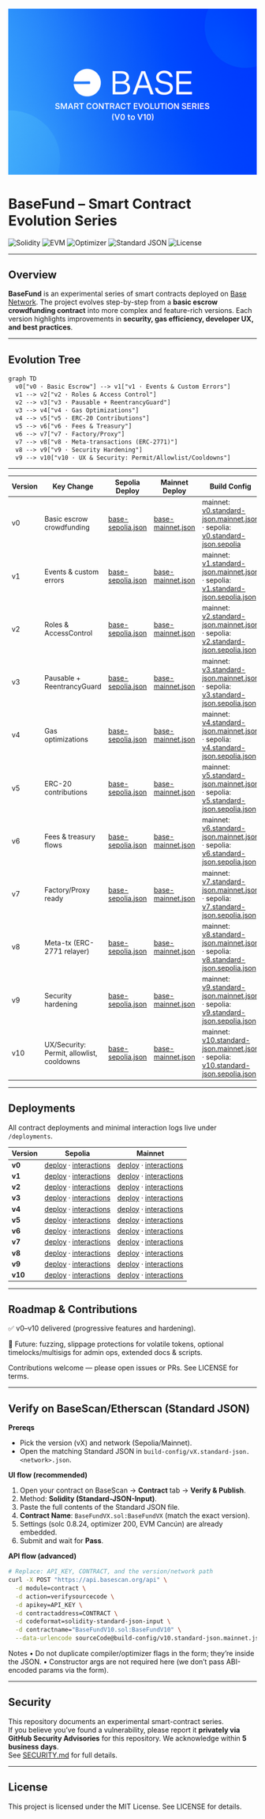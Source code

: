 ![BaseFund Banner](./assets/banner.png)

# BaseFund – Smart Contract Evolution Series

![Solidity](https://img.shields.io/badge/Solidity-0.8.24-informational)
![EVM](https://img.shields.io/badge/EVM-Cancún-blue)
![Optimizer](https://img.shields.io/badge/Optimizer-200_runs-brightgreen)
![Standard JSON](https://img.shields.io/badge/Verification-Standard%20JSON-success)
![License](https://img.shields.io/badge/License-MIT-lightgrey)

---

## Overview
**BaseFund** is an experimental series of smart contracts deployed on [Base Network](https://base.org).
The project evolves step-by-step from a **basic escrow crowdfunding contract** into more complex and feature-rich versions.
Each version highlights improvements in **security, gas efficiency, developer UX, and best practices**.

---

## Evolution Tree

```mermaid
graph TD
  v0["v0 · Basic Escrow"] --> v1["v1 · Events & Custom Errors"]
  v1 --> v2["v2 · Roles & Access Control"]
  v2 --> v3["v3 · Pausable + ReentrancyGuard"]
  v3 --> v4["v4 · Gas Optimizations"]
  v4 --> v5["v5 · ERC-20 Contributions"]
  v5 --> v6["v6 · Fees & Treasury"]
  v6 --> v7["v7 · Factory/Proxy"]
  v7 --> v8["v8 · Meta-transactions (ERC-2771)"]
  v8 --> v9["v9 · Security Hardening"]
  v9 --> v10["v10 · UX & Security: Permit/Allowlist/Cooldowns"]
```

---

| Version | Key Change                                | Sepolia Deploy                                           | Mainnet Deploy                                           | Build Config                                                                                                                                                                        |
| ------- | ----------------------------------------- | -------------------------------------------------------- | -------------------------------------------------------- | ----------------------------------------------------------------------------------------------------------------------------------------------------------------------------------- |
| v0      | Basic escrow crowdfunding                 | [base-sepolia.json](./deployments/v0/base-sepolia.json)  | [base-mainnet.json](./deployments/v0/base-mainnet.json)  | mainnet: [v0.standard-json.mainnet.json](./build-config/v0.standard-json.mainnet.json) · sepolia: [v0.standard-json.sepolia](./build-config/v0.standard-json.sepolia)               |
| v1      | Events & custom errors                    | [base-sepolia.json](./deployments/v1/base-sepolia.json)  | [base-mainnet.json](./deployments/v1/base-mainnet.json)  | mainnet: [v1.standard-json.mainnet.json](./build-config/v1.standard-json.mainnet.json) · sepolia: [v1.standard-json.sepolia.json](./build-config/v1.standard-json.sepolia.json)     |
| v2      | Roles & AccessControl                     | [base-sepolia.json](./deployments/v2/base-sepolia.json)  | [base-mainnet.json](./deployments/v2/base-mainnet.json)  | mainnet: [v2.standard-json.mainnet.json](./build-config/v2.standard-json.mainnet.json) · sepolia: [v2.standard-json.sepolia.json](./build-config/v2.standard-json.sepolia.json)     |
| v3      | Pausable + ReentrancyGuard                | [base-sepolia.json](./deployments/v3/base-sepolia.json)  | [base-mainnet.json](./deployments/v3/base-mainnet.json)  | mainnet: [v3.standard-json.mainnet.json](./build-config/v3.standard-json.mainnet.json) · sepolia: [v3.standard-json.sepolia.json](./build-config/v3.standard-json.sepolia.json)     |
| v4      | Gas optimizations                         | [base-sepolia.json](./deployments/v4/base-sepolia.json)  | [base-mainnet.json](./deployments/v4/base-mainnet.json)  | mainnet: [v4.standard-json.mainnet.json](./build-config/v4.standard-json.mainnet.json) · sepolia: [v4.standard-json.sepolia.json](./build-config/v4.standard-json.sepolia.json)     |
| v5      | ERC-20 contributions                      | [base-sepolia.json](./deployments/v5/base-sepolia.json)  | [base-mainnet.json](./deployments/v5/base-mainnet.json)  | mainnet: [v5.standard-json.mainnet.json](./build-config/v5.standard-json.mainnet.json) · sepolia: [v5.standard-json.sepolia.json](./build-config/v5.standard-json.sepolia.json)     |
| v6      | Fees & treasury flows                     | [base-sepolia.json](./deployments/v6/base-sepolia.json)  | [base-mainnet.json](./deployments/v6/base-mainnet.json)  | mainnet: [v6.standard-json.mainnet.json](./build-config/v6.standard-json.mainnet.json) · sepolia: [v6.standard-json.sepolia.json](./build-config/v6.standard-json.sepolia.json)     |
| v7      | Factory/Proxy ready                       | [base-sepolia.json](./deployments/v7/base-sepolia.json)  | [base-mainnet.json](./deployments/v7/base-mainnet.json)  | mainnet: [v7.standard-json.mainnet.json](./build-config/v7.standard-json.mainnet.json) · sepolia: [v7.standard-json.sepolia.json](./build-config/v7.standard-json.sepolia.json)     |
| v8      | Meta-tx (ERC-2771 relayer)                | [base-sepolia.json](./deployments/v8/base-sepolia.json)  | [base-mainnet.json](./deployments/v8/base-mainnet.json)  | mainnet: [v8.standard-json.mainnet.json](./build-config/v8.standard-json.mainnet.json) · sepolia: [v8.standard-json.sepolia.json](./build-config/v8.standard-json.sepolia.json)     |
| v9      | Security hardening                        | [base-sepolia.json](./deployments/v9/base-sepolia.json)  | [base-mainnet.json](./deployments/v9/base-mainnet.json)  | mainnet: [v9.standard-json.mainnet.json](./build-config/v9.standard-json.mainnet.json) · sepolia: [v9.standard-json.sepolia.json](./build-config/v9.standard-json.sepolia.json)     |
| v10     | UX/Security: Permit, allowlist, cooldowns | [base-sepolia.json](./deployments/v10/base-sepolia.json) | [base-mainnet.json](./deployments/v10/base-mainnet.json) | mainnet: [v10.standard-json.mainnet.json](./build-config/v10.standard-json.mainnet.json) · sepolia: [v10.standard-json.sepolia.json](./build-config/v10.standard-json.sepolia.json) |

---

## Deployments

All contract deployments and minimal interaction logs live under `/deployments`.

| Version | Sepolia | Mainnet |
| --- | --- | --- |
| **v0**  | [deploy](./deployments/v0/base-sepolia.json) · [interactions](./deployments/v0/base-sepolia-interactions.json) | [deploy](./deployments/v0/base-mainnet.json) · [interactions](./deployments/v0/base-mainnet-interactions.json) |
| **v1**  | [deploy](./deployments/v1/base-sepolia.json) · [interactions](./deployments/v1/base-sepolia-interactions.json) | [deploy](./deployments/v1/base-mainnet.json) · [interactions](./deployments/v1/base-mainnet-interactions.json) |
| **v2**  | [deploy](./deployments/v2/base-sepolia.json) · [interactions](./deployments/v2/base-sepolia-interactions.json) | [deploy](./deployments/v2/base-mainnet.json) · [interactions](./deployments/v2/base-mainnet-interactions.json) |
| **v3**  | [deploy](./deployments/v3/base-sepolia.json) · [interactions](./deployments/v3/base-sepolia-interactions.json) | [deploy](./deployments/v3/base-mainnet.json) · [interactions](./deployments/v3/base-mainnet-interactions.json) |
| **v4**  | [deploy](./deployments/v4/base-sepolia.json) · [interactions](./deployments/v4/base-sepolia-interactions.json) | [deploy](./deployments/v4/base-mainnet.json) · [interactions](./deployments/v4/base-mainnet-interactions.json) |
| **v5**  | [deploy](./deployments/v5/base-sepolia.json) · [interactions](./deployments/v5/base-sepolia-interactions.json) | [deploy](./deployments/v5/base-mainnet.json) · [interactions](./deployments/v5/base-mainnet-interactions.json) |
| **v6**  | [deploy](./deployments/v6/base-sepolia.json) · [interactions](./deployments/v6/base-sepolia-interactions.json) | [deploy](./deployments/v6/base-mainnet.json) · [interactions](./deployments/v6/base-mainnet-interactions.json) |
| **v7**  | [deploy](./deployments/v7/base-sepolia.json) · [interactions](./deployments/v7/base-sepolia-interactions.json) | [deploy](./deployments/v7/base-mainnet.json) · [interactions](./deployments/v7/base-mainnet-interactions.json) |
| **v8**  | [deploy](./deployments/v8/base-sepolia.json) · [interactions](./deployments/v8/base-sepolia-interactions.json) | [deploy](./deployments/v8/base-mainnet.json) · [interactions](./deployments/v8/base-mainnet-interactions.json) |
| **v9**  | [deploy](./deployments/v9/base-sepolia.json) · [interactions](./deployments/v9/base-sepolia-interactions.json) | [deploy](./deployments/v9/base-mainnet.json) · [interactions](./deployments/v9/base-mainnet-interactions.json) |
| **v10** | [deploy](./deployments/v10/base-sepolia.json) · [interactions](./deployments/v10/base-sepolia-interactions.json) | [deploy](./deployments/v10/base-mainnet.json) · [interactions](./deployments/v10/base-mainnet-interactions.json) |

--- 

## Roadmap & Contributions

✅ v0–v10 delivered (progressive features and hardening).

🧪 Future: fuzzing, slippage protections for volatile tokens, optional timelocks/multisigs for admin ops, extended docs & scripts.

Contributions welcome — please open issues or PRs. See LICENSE for terms.
 
---

## Verify on BaseScan/Etherscan (Standard JSON)

**Prereqs**
- Pick the version (vX) and network (Sepolia/Mainnet).
- Open the matching Standard JSON in `build-config/vX.standard-json.<network>.json`.

**UI flow (recommended)**
1. Open your contract on BaseScan → **Contract** tab → **Verify & Publish**.
2. Method: **Solidity (Standard-JSON-Input)**.
3. Paste the full contents of the Standard JSON file.
4. **Contract Name**: `BaseFundVX.sol:BaseFundVX` (match the exact version).
5. Settings (solc 0.8.24, optimizer 200, EVM Cancún) are already embedded.
6. Submit and wait for **Pass**.

**API flow (advanced)**

```bash
# Replace: API_KEY, CONTRACT, and the version/network path
curl -X POST "https://api.basescan.org/api" \
  -d module=contract \
  -d action=verifysourcecode \
  -d apikey=API_KEY \
  -d contractaddress=CONTRACT \
  -d codeformat=solidity-standard-json-input \
  -d contractname="BaseFundV10.sol:BaseFundV10" \
  --data-urlencode sourceCode@build-config/v10.standard-json.mainnet.json
```

Notes
• Do not duplicate compiler/optimizer flags in the form; they’re inside the JSON.
• Constructor args are not required here (we don’t pass ABI-encoded params via the form).

---

## Security

This repository documents an experimental smart-contract series.  
If you believe you’ve found a vulnerability, please report it **privately via GitHub Security Advisories** for this repository. We acknowledge within **5 business days**.  
See [SECURITY.md](./SECURITY.md) for full details.

---

## License

This project is licensed under the MIT License.
See LICENSE for details.
